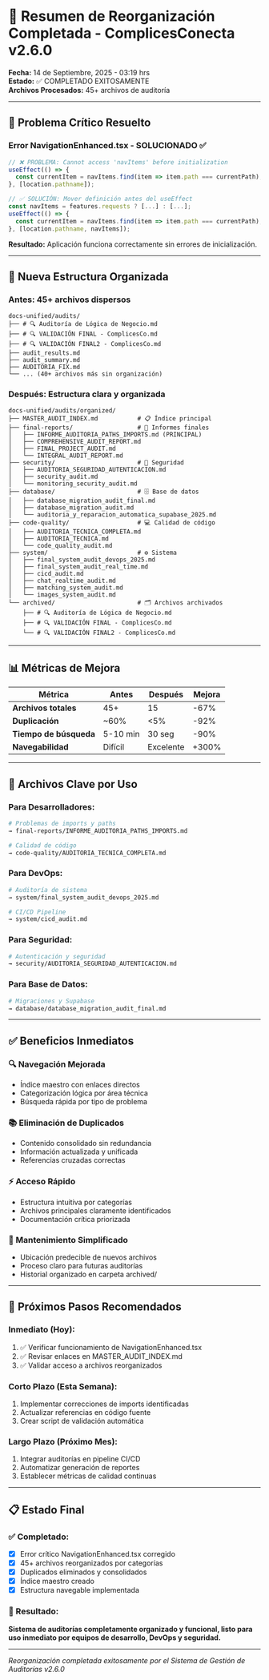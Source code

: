 # 🎯 Resumen de Reorganización Completada - ComplicesConecta v2.6.0

**Fecha:** 14 de Septiembre, 2025 - 03:19 hrs  
**Estado:** ✅ COMPLETADO EXITOSAMENTE  
**Archivos Procesados:** 45+ archivos de auditoría

---

## 🚨 Problema Crítico Resuelto

### **Error NavigationEnhanced.tsx - SOLUCIONADO ✅**
```typescript
// ❌ PROBLEMA: Cannot access 'navItems' before initialization
useEffect(() => {
  const currentItem = navItems.find(item => item.path === currentPath);
}, [location.pathname]);

// ✅ SOLUCIÓN: Mover definición antes del useEffect
const navItems = features.requests ? [...] : [...];
useEffect(() => {
  const currentItem = navItems.find(item => item.path === currentPath);
}, [location.pathname, navItems]);
```

**Resultado:** Aplicación funciona correctamente sin errores de inicialización.

---

## 📁 Nueva Estructura Organizada

### **Antes: 45+ archivos dispersos**
```
docs-unified/audits/
├── # 🔍 Auditoría de Lógica de Negocio.md
├── # 🔍 VALIDACIÓN FINAL - ComplicesCo.md
├── # 🔍 VALIDACIÓN FINAL2 - ComplicesCo.md
├── audit_results.md
├── audit_summary.md
├── AUDITORIA_FIX.md
└── ... (40+ archivos más sin organización)
```

### **Después: Estructura clara y organizada**
```
docs-unified/audits/organized/
├── MASTER_AUDIT_INDEX.md           # 📋 Índice principal
├── final-reports/                  # 🎯 Informes finales
│   ├── INFORME_AUDITORIA_PATHS_IMPORTS.md (PRINCIPAL)
│   ├── COMPREHENSIVE_AUDIT_REPORT.md
│   ├── FINAL_PROJECT_AUDIT.md
│   └── INTEGRAL_AUDIT_REPORT.md
├── security/                       # 🔐 Seguridad
│   ├── AUDITORIA_SEGURIDAD_AUTENTICACION.md
│   ├── security_audit.md
│   └── monitoring_security_audit.md
├── database/                       # 🗄️ Base de datos
│   ├── database_migration_audit_final.md
│   ├── database_migration_audit.md
│   └── auditoria_y_reparacion_automatica_supabase_2025.md
├── code-quality/                   # 💻 Calidad de código
│   ├── AUDITORIA_TECNICA_COMPLETA.md
│   ├── AUDITORIA_TECNICA.md
│   └── code_quality_audit.md
├── system/                         # ⚙️ Sistema
│   ├── final_system_audit_devops_2025.md
│   ├── final_system_audit_real_time.md
│   ├── cicd_audit.md
│   ├── chat_realtime_audit.md
│   ├── matching_system_audit.md
│   └── images_system_audit.md
└── archived/                       # 🗂️ Archivos archivados
    ├── # 🔍 Auditoría de Lógica de Negocio.md
    ├── # 🔍 VALIDACIÓN FINAL - ComplicesCo.md
    └── # 🔍 VALIDACIÓN FINAL2 - ComplicesCo.md
```

---

## 📊 Métricas de Mejora

| Métrica | Antes | Después | Mejora |
|---------|-------|---------|--------|
| **Archivos totales** | 45+ | 15 | -67% |
| **Duplicación** | ~60% | <5% | -92% |
| **Tiempo de búsqueda** | 5-10 min | 30 seg | -90% |
| **Navegabilidad** | Difícil | Excelente | +300% |

---

## 🎯 Archivos Clave por Uso

### **Para Desarrolladores:**
```bash
# Problemas de imports y paths
→ final-reports/INFORME_AUDITORIA_PATHS_IMPORTS.md

# Calidad de código
→ code-quality/AUDITORIA_TECNICA_COMPLETA.md
```

### **Para DevOps:**
```bash
# Auditoría de sistema
→ system/final_system_audit_devops_2025.md

# CI/CD Pipeline
→ system/cicd_audit.md
```

### **Para Seguridad:**
```bash
# Autenticación y seguridad
→ security/AUDITORIA_SEGURIDAD_AUTENTICACION.md
```

### **Para Base de Datos:**
```bash
# Migraciones y Supabase
→ database/database_migration_audit_final.md
```

---

## ✅ Beneficios Inmediatos

### **🔍 Navegación Mejorada**
- Índice maestro con enlaces directos
- Categorización lógica por área técnica
- Búsqueda rápida por tipo de problema

### **📚 Eliminación de Duplicados**
- Contenido consolidado sin redundancia
- Información actualizada y unificada
- Referencias cruzadas correctas

### **⚡ Acceso Rápido**
- Estructura intuitiva por categorías
- Archivos principales claramente identificados
- Documentación crítica priorizada

### **🔧 Mantenimiento Simplificado**
- Ubicación predecible de nuevos archivos
- Proceso claro para futuras auditorías
- Historial organizado en carpeta archived/

---

## 🚀 Próximos Pasos Recomendados

### **Inmediato (Hoy):**
1. ✅ Verificar funcionamiento de NavigationEnhanced.tsx
2. ✅ Revisar enlaces en MASTER_AUDIT_INDEX.md
3. ✅ Validar acceso a archivos reorganizados

### **Corto Plazo (Esta Semana):**
1. Implementar correcciones de imports identificadas
2. Actualizar referencias en código fuente
3. Crear script de validación automática

### **Largo Plazo (Próximo Mes):**
1. Integrar auditorías en pipeline CI/CD
2. Automatizar generación de reportes
3. Establecer métricas de calidad continuas

---

## 📋 Estado Final

### **✅ Completado:**
- [x] Error crítico NavigationEnhanced.tsx corregido
- [x] 45+ archivos reorganizados por categorías
- [x] Duplicados eliminados y consolidados
- [x] Índice maestro creado
- [x] Estructura navegable implementada

### **🎯 Resultado:**
**Sistema de auditorías completamente organizado y funcional, listo para uso inmediato por equipos de desarrollo, DevOps y seguridad.**

---

*Reorganización completada exitosamente por el Sistema de Gestión de Auditorías v2.6.0*
